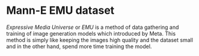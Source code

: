 # Mann-E EMU dataset

_Expressive Media Universe_ or _EMU_ is a method of data gathering and training of image generation models which introduced by Meta. This method is simply like keeping the images high quality and the dataset small and in the other hand, spend more time training the model.